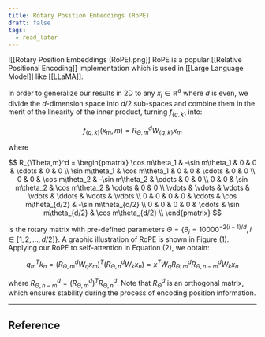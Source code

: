 ```yaml
---
title: Rotary Position Embeddings (RoPE)
draft: false
tags:
  - read_later
---
```

![[Rotary Position Embeddings (RoPE).png]]
RoPE is a popular [[Relative Positional Encoding]] implementation which is used in [[Large Language Model]] like [[LLaMA]].


In order to generalize our results in 2D to any $x_i \in \mathbb{R}^d$ where $d$ is even, we divide the $d$-dimension space into $d/2$ sub-spaces and combine them in the merit of the linearity of the inner product, turning $f_{\{q,k\}}$ into:

$$
    f_{\{q,k\}}(x_m,m) = R_{\Theta,m}^d W_{\{q,k\}} x_m
$$

where

$$
    R_{\Theta,m}^d =
    \begin{pmatrix}
        \cos m\theta_1 & -\sin m\theta_1 & 0 & 0 & \cdots & 0 & 0 \\
        \sin m\theta_1 & \cos m\theta_1 & 0 & 0 & \cdots & 0 & 0 \\
        0 & 0 & \cos m\theta_2 & -\sin m\theta_2 & \cdots & 0 & 0 \\
        0 & 0 & \sin m\theta_2 & \cos m\theta_2 & \cdots & 0 & 0 \\
        \vdots & \vdots & \vdots & \vdots & \ddots & \vdots & \vdots \\
        0 & 0 & 0 & 0 & \cdots & \cos m\theta_{d/2} & -\sin m\theta_{d/2} \\
        0 & 0 & 0 & 0 & \cdots & \sin m\theta_{d/2} & \cos m\theta_{d/2} \\
    \end{pmatrix}
$$

is the rotary matrix with pre-defined parameters $\Theta = \{\theta_i = 10000^{-2(i-1)/d}, i \in [1, 2, \dots, d/2]\}$. A graphic illustration of RoPE is shown in Figure (1). Applying our RoPE to self-attention in Equation (2), we obtain:

$$
    q_m^T k_n = \left(R_{\Theta,m}^d W_q x_m \right)^T \left(R_{\Theta,n}^d W_k x_n \right) = x^T W_q R_{\Theta,m}^d R_{\Theta,n-m}^d W_k x_n
$$

where $R_{\Theta,n-m}^d = \left(R_{\Theta,m}^d\right)^T R_{\Theta,n}^d$. Note that $R_{\Theta}^d$ is an orthogonal matrix, which ensures stability during the process of encoding position information.



---
## Reference
